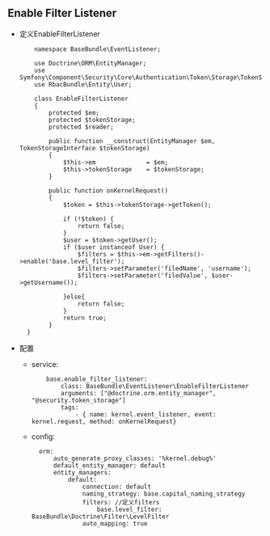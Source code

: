 ## Enable Filter Listener

- 定义EnableFilterListener

		  namespace BaseBundle\EventListener;
		
		  use Doctrine\ORM\EntityManager;
		  use Symfony\Component\Security\Core\Authentication\Token\Storage\TokenStorageInterface;
		  use RbacBundle\Entity\User;
		
		  class EnableFilterListener
		  {
		      protected $em;
		      protected $tokenStorage;
		      protected $reader;
		
		      public function __construct(EntityManager $em, TokenStorageInterface $tokenStorage)
		      {
		          $this->em              = $em;
		          $this->tokenStorage    = $tokenStorage;
		      }
		
		      public function onKernelRequest()
		      {
		          $token = $this->tokenStorage->getToken();
		
		          if (!$token) {
		              return false;
		          }
		          $user = $token->getUser();
		          if ($user instanceof User) {
		              $filters = $this->em->getFilters()->enable('base.level_filter');
		              $filters->setParameter('filedName', 'username');
		              $filters->setParameter('filedValue', $user->getUsername());
		
		          }else{
		              return false;
		          }
		          return true;
		      }
	  	}
	  	
- 配置

	- service:
	
			  base.enable_filter_listener:
			      class: BaseBundle\EventListener\EnableFilterListener
			      arguments: ["@doctrine.orm.entity_manager", "@security.token_storage"]
			      tags:
			          - { name: kernel.event_listener, event: kernel.request, method: onKernelRequest}

	- config:

			orm:
		        auto_generate_proxy_classes: '%kernel.debug%'
		        default_entity_manager: default
		        entity_managers:
		            default:
		                connection: default
		                naming_strategy: base.capital_naming_strategy
		                filters: //定义filters
		                    base.level_filter: BaseBundle\Doctrine\Filter\LevelFilter
		                auto_mapping: true